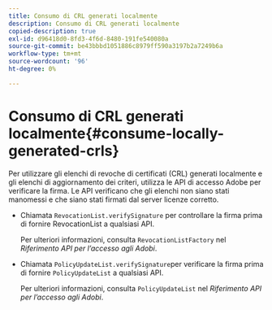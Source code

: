```yaml
---
title: Consumo di CRL generati localmente
description: Consumo di CRL generati localmente
copied-description: true
exl-id: d96418d0-8fd3-4f6d-8480-191fe540080a
source-git-commit: be43bbbd1051886c8979ff590a3197b2a7249b6a
workflow-type: tm+mt
source-wordcount: '96'
ht-degree: 0%

---
```


# Consumo di CRL generati localmente{#consume-locally-generated-crls}

Per utilizzare gli elenchi di revoche di certificati (CRL) generati localmente e gli elenchi di aggiornamento dei criteri, utilizza le API di accesso Adobe per verificare la firma. Le API verificano che gli elenchi non siano stati manomessi e che siano stati firmati dal server licenze corretto.

* Chiamata `RevocationList.verifySignature` per controllare la firma prima di fornire RevocationList a qualsiasi API.

   Per ulteriori informazioni, consulta `RevocationListFactory` nel *Riferimento API per l’accesso agli Adobi*.

* Chiamata `PolicyUpdateList.verifySignature`per verificare la firma prima di fornire `PolicyUpdateList` a qualsiasi API.

   Per ulteriori informazioni, consulta `PolicyUpdateList` nel *Riferimento API per l’accesso agli Adobi*.
